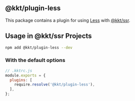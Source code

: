 @kkt/plugin-less
---

This package contains a plugin for using [Less](https://github.com/less/less.js) with [@kkt/ssr](https://github.com/kktjs/kkt-ssr).


## Usage in @kkt/ssr Projects

```bash
npm add @kkt/plugin-less --dev
```

### With the default options

```js
// .kktrc.js
module.exports = {
  plugins: [
    require.resolve('@kkt/plugin-less'),
  ],
};
```

